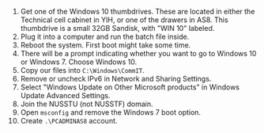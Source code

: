 1. Get one of the Windows 10 thumbdrives. These are located in either the Technical cell cabinet in YIH, or one of the drawers in AS8. This thumbdrive is a small 32GB Sandisk, with "WIN 10" labeled.
2. Plug it into a computer and run the batch file inside.
3. Reboot the system. First boot might take some time.
4. There will be a prompt indicating whether you want to go to Windows 10 or Windows 7. Choose Windows 10.
5. Copy our files into `C:\Windows\CommIT`.
6. Remove or uncheck IPv6 in Network and Sharing Settings.
7. Select "Windows Update on Other Microsoft products" in Windows Update Advanced Settings.
8. Join the NUSSTU (not NUSSTF) domain.
9. Open `msconfig` and remove the Windows 7 boot option.
10. Create `.\PCADMINAS8` account.
